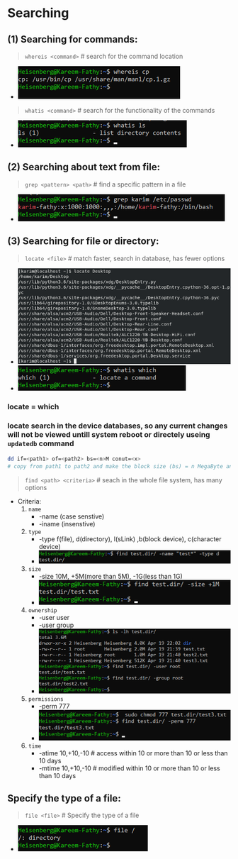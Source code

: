# Searching
## (1) Searching for commands:
>``whereis <command>`` # search for the command location
- ![alt text](screens/image-19.png)

>``whatis <command>``  # search for the functionality of the commands
- ![alt text](screens/image-20.png)


## (2) Searching about text from file: 
>``grep <pattern> <path>``    # find a specific pattern in a file 
- ![alt text](screens/image-21.png)
 

## (3) Searching for file or directory:
>``locate <file>`` # match faster, search in database, has fewer options 
- ![alt text](screens/image-22.png)
- ![alt text](screens/image-27.png)

### locate = which
### locate search in the device databases, so any current changes will not be viewed untill system reboot or directely useing `updatedb` command

```bash
dd if=<path1> of=<path2> bs=<n>M conut=<x>
# copy from path1 to path2 and make the block size (bs) = n MegaByte and count x  Blocks
```

>``find <path> <criteria>``	# seach in the whole file system, has many options
- Criteria:
    1) ``name`` 
        - -name (case senstive)
        - -iname (insenstive)
    2) ``type``
        - -type f(file), d(directory), l(sLink) ,b(block device), c(character device)
        - ![alt text](screens/image-23.png)
    3) ``size``
        - -size 10M, +5M(more than 5M), -1G(less than 1G)
        - ![alt text](screens/image-24.png)
    4) ``ownership``
        - -user user
        - -user group
        - ![alt text](screens/image-25.png)
    5) ``permissions``
        - -perm 777
        - ![alt text](screens/image-26.png)
    6) ``time``
        - -atime 10,+10,-10 # access within 10 or more than 10 or less than 10 days 
        - -mtime 10,+10,-10 # modified within 10 or more than 10 or less than 10 days
     
## Specify the type of a file:
>``file <file>`` # Specify the type of a file
- ![alt text](screens/image-28.png)